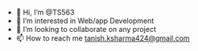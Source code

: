 - 👋 Hi, I’m @TS563
- 👀 I’m interested in Web/app Development 
- 💞️ I’m looking to collaborate on any project
- 📫 How to reach me tanish.ksharma424@gmail.com

<!---
TS563/TS563 is a ✨ special ✨ repository because its `README.md` (this file) appears on your GitHub profile.
You can click the Preview link to take a look at your changes.
--->
